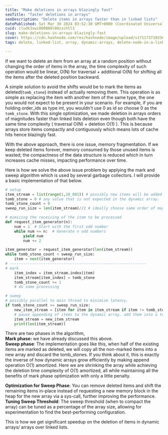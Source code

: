 ```yaml
---
title: "Make deletions in arrays blazingly fast"
seoTitle: "faster deletions in arrays"
seoDescription: "Delete items in arrays faster than in linked lists"
datePublished: Sat Mar 30 2024 03:52:30 GMT+0000 (Coordinated Universal Time)
cuid: cludk3vwi000008l00zzchtl3
slug: make-deletions-in-arrays-blazingly-fast
cover: https://cdn.hashnode.com/res/hashnode/image/upload/v1711737103361/9ee23b9a-1d51-48b5-ad37-5794d07209c1.webp
tags: delete, linked-list, array, dynamic-arrays, delete-node-in-a-linked-list

---
```


If we want to delete an item from an array at a random position without changing the order of items in the array, the time complexity of such operation would be linear, O(N) for traversal + additional O(N) for shifting all the items after the deleted position backward.

A simple solution to avoid the shifts would be to mark the items as deleted(`tomb_stone`) instead of actually removing them. This operation is as simple as replacing the item with another item of the same type, the one you would not expect to be present in your scenario. For example, if you are holding order\_ids as type int, you wouldn't use 0 as id so choose 0 as the `tomb_stone`. With this single optimization, we made deletion in arrays orders of magnitudes faster than linked lists deletion even though both have the same time complexity ( traversal O(N) + deletion O(1) ). This is because arrays store items compactly and contiguously which means lots of cache hits hence blazingly fast.

With the above approach, there is one issue, memory fragmentation. If we keep deleted items forever, memory consumed by those unused items is wasted; the compactness of the data structure is reduced which in turn increases cache misses, impacting performance over time.

Here is how we solve the above issue problem by applying the mark and sweep algorithm which is used by several garbage collectors. I will provide a basic implementation of that below.

```python
# setup
item_stream = list(range(1,10_001)) # possibly new items will be added to the stream.
tomb_stone = 0 # any value that is not expected in the dynamic array.
tomb_stone_count = 0
sweep_run_size = len(item_stream)//2 # ideally choose same order of magnitude as item_stream

# mimicing the receiving of the item to be processed
def request_item_generator(n):
    num = 1  # Start with the first odd number
    while num <= n:  # Generate n odd numbers
        yield num
        num += 2

item_generator = request_item_generator(len(item_stream))
while tomb_stone_count < sweep_run_size:
    item = next(item_generator)
# -------------------------------------------------------------
# mark
    item_index = item_stream.index(item)
    item_stream[item_index] = tomb_stone
    tomb_stone_count += 1
    # do some processing

# sweep
# possibly parallel to main thread to minimize latency.
if tomb_stone_count >= sweep_run_size:
    new_item_stream = [item for item in item_stream if item != tomb_stone]
    # pause appending of items to the dynamic array, add them into a temp buffer.
    item_stream = new_item_stream
    print(len(item_stream))
```

There are two phases in the algorithm,  
**Mark phase:** we have already discussed this above.  
**Sweep phase**: The implementation goes like this, when half of the existing items are marked as deleted, we will copy all the non-marked items into a new array and discard the tomb\_stones. If you think about it, this is exactly the inverse of how dynamic arrays grow efficiently by making append operation O(1) amortized. Here we are shrinking the array while achieving the deletion time complexity of O(1) amortized, all while maintaining all the benefits of mark phase optimization with only a little penalty.

**Optimization for Sweep Phase**: You can remove deleted items and shift the remaining items in-place instead of requesting a new memory block in the heap for the new array via a sys-call, further improving the performance.  
**Tuning Sweep Threshold**: The sweep threshold (when to compact the array) can be tuned as a percentage of the array size, allowing for experimentation to find the best-performing configuration.

This is how we get significant speedup on the deletion of items in dynamic arrays/ arrays over linked lists.